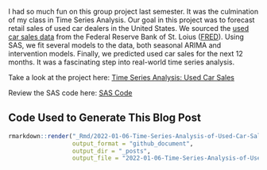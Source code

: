 
I had so much fun on this group project last semester. It was the
culmination of my class in Time Series Analysis. Our goal in this
project was to forecast retail sales of used car dealers in the United
States. We sourced the [used car sales
data](http://fred.stlouisfed.org/series/MRTSSM44112USN) from the Federal
Reserve Bank of St. Loius ([FRED](https://fred.stlouisfed.org)). Using
SAS, we fit several models to the data, both seasonal ARIMA and
intervention models. Finally, we predicted used car sales for the next
12 months. It was a fascinating step into real-world time series
analysis.

Take a look at the project here: [Time Series Analysis: Used Car
Sales](https://github.com/not-that-john-williams/used-car-sales/blob/3288748cc62e392cd81a6e9f7f38d557e8523cce/Used_Car_Sales_Report.pdf)

Review the SAS code here: [SAS
Code](https://github.com/not-that-john-williams/used-car-sales/blob/3288748cc62e392cd81a6e9f7f38d557e8523cce/used_car_sales.sas)

## Code Used to Generate This Blog Post

``` r
rmarkdown::render("_Rmd/2022-01-06-Time-Series-Analysis-of-Used-Car-Sales.Rmd", 
                  output_format = "github_document", 
                  output_dir = "_posts", 
                  output_file = "2022-01-06-Time-Series-Analysis-of-Used-Car-Sales.md")
```
